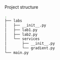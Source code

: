 Project structure

```bash
.
├── labs
│   ├── __init__.py
│   ├── lab1.py
│   ├── lab2.py
│   └── services
│       ├── __init__.py
│       └── gradient.py
└── main.py
```